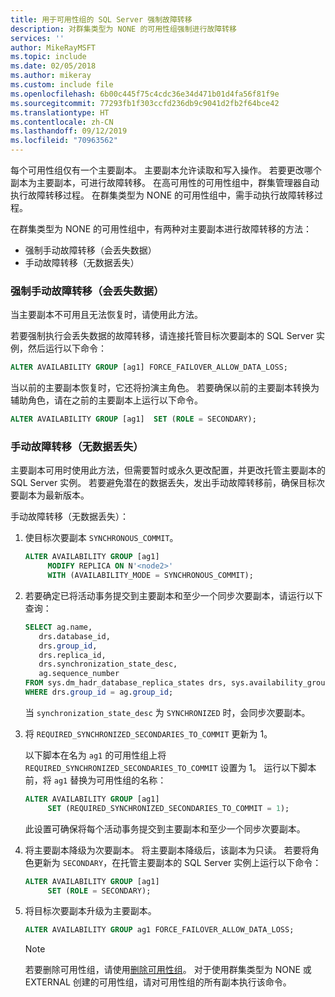 ```yaml
---
title: 用于可用性组的 SQL Server 强制故障转移
description: 对群集类型为 NONE 的可用性组强制进行故障转移
services: ''
author: MikeRayMSFT
ms.topic: include
ms.date: 02/05/2018
ms.author: mikeray
ms.custom: include file
ms.openlocfilehash: 6b00c445f75c4cdc36e34d471b01d4fa56f81f9e
ms.sourcegitcommit: 77293fb1f303ccfd236db9c9041d2fb2f64bce42
ms.translationtype: HT
ms.contentlocale: zh-CN
ms.lasthandoff: 09/12/2019
ms.locfileid: "70963562"
---
```

每个可用性组仅有一个主要副本。 主要副本允许读取和写入操作。 若要更改哪个副本为主要副本，可进行故障转移。 在高可用性的可用性组中，群集管理器自动执行故障转移过程。 在群集类型为 NONE 的可用性组中，需手动执行故障转移过程。 

在群集类型为 NONE 的可用性组中，有两种对主要副本进行故障转移的方法：

- 强制手动故障转移（会丢失数据）
- 手动故障转移（无数据丢失）

### <a name="forced-manual-failover-with-data-loss"></a>强制手动故障转移（会丢失数据）

当主要副本不可用且无法恢复时，请使用此方法。 

若要强制执行会丢失数据的故障转移，请连接托管目标次要副本的 SQL Server 实例，然后运行以下命令：

```SQL
ALTER AVAILABILITY GROUP [ag1] FORCE_FAILOVER_ALLOW_DATA_LOSS;
```

当以前的主要副本恢复时，它还将扮演主角色。 若要确保以前的主要副本转换为辅助角色，请在之前的主要副本上运行以下命令。

```SQL
ALTER AVAILABILITY GROUP [ag1]  SET (ROLE = SECONDARY);
```

### <a name="manual-failover-without-data-loss"></a>手动故障转移（无数据丢失）

主要副本可用时使用此方法，但需要暂时或永久更改配置，并更改托管主要副本的 SQL Server 实例。 若要避免潜在的数据丢失，发出手动故障转移前，确保目标次要副本为最新版本。 

手动故障转移（无数据丢失）：

1. 使目标次要副本 `SYNCHRONOUS_COMMIT`。

   ```SQL
   ALTER AVAILABILITY GROUP [ag1] 
        MODIFY REPLICA ON N'<node2>' 
        WITH (AVAILABILITY_MODE = SYNCHRONOUS_COMMIT);
   ```

2. 若要确定已将活动事务提交到主要副本和至少一个同步次要副本，请运行以下查询： 

   ```SQL
   SELECT ag.name, 
      drs.database_id, 
      drs.group_id, 
      drs.replica_id, 
      drs.synchronization_state_desc, 
      ag.sequence_number
   FROM sys.dm_hadr_database_replica_states drs, sys.availability_groups ag
   WHERE drs.group_id = ag.group_id; 
   ```

   当 `synchronization_state_desc` 为 `SYNCHRONIZED` 时，会同步次要副本。

3. 将 `REQUIRED_SYNCHRONIZED_SECONDARIES_TO_COMMIT` 更新为 1。

   以下脚本在名为 `ag1` 的可用性组上将 `REQUIRED_SYNCHRONIZED_SECONDARIES_TO_COMMIT` 设置为 1。 运行以下脚本前，将 `ag1` 替换为可用性组的名称：

   ```SQL
   ALTER AVAILABILITY GROUP [ag1] 
        SET (REQUIRED_SYNCHRONIZED_SECONDARIES_TO_COMMIT = 1);
   ```

   此设置可确保将每个活动事务提交到主要副本和至少一个同步次要副本。 

4. 将主要副本降级为次要副本。 将主要副本降级后，该副本为只读。 若要将角色更新为 `SECONDARY`，在托管主要副本的 SQL Server 实例上运行以下命令：

   ```SQL
   ALTER AVAILABILITY GROUP [ag1] 
        SET (ROLE = SECONDARY); 
   ```

5. 将目标次要副本升级为主要副本。 

   ```SQL
   ALTER AVAILABILITY GROUP ag1 FORCE_FAILOVER_ALLOW_DATA_LOSS; 
   ```  

   > [!NOTE] 
   > 若要删除可用性组，请使用[删除可用性组](https://docs.microsoft.com/sql/t-sql/statements/drop-availability-group-transact-sql)。 对于使用群集类型为 NONE 或 EXTERNAL 创建的可用性组，请对可用性组的所有副本执行该命令。
